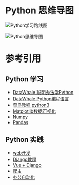 # Python 思维导图

![Python学习路线图]()

![Python思维导图]()

# 参考引用

## Python 学习

- [DataWhale 聪明办法学Python](https://github.com/datawhalechina/learn-python-the-smart-way)
- [DataWhale Python编程语言](https://github.com/datawhalechina/team-learning-program/tree/master/PythonLanguage)
- [菜鸟教程 python3](https://www.runoob.com/python3/python3-tutorial.html)
- [Matplotlib数据可视化](https://github.com/datawhalechina/fantastic-matplotlib)
- [Numpy](https://github.com/datawhalechina/team-learning-program/tree/master/IntroductionToNumpy)
- [Pandas](https://github.com/datawhalechina/joyful-pandas)

## Python 实践

- [web开发](https://github.com/datawhalechina/whale-web)
- [Django教程](https://space.bilibili.com/397260706/search/video?keyword=Django)
-  [Vue + Django](https://www.bilibili.com/video/BV1Cu411e7f8/?spm_id_from=333.788&vd_source=0f514524bd69246e5db753aafc1a835b)
- [爬虫](https://github.com/datawhalechina/team-learning-program/tree/master/WebSpider)
- [办公自动化](https://github.com/datawhalechina/team-learning-program/tree/master/OfficeAutomation)

